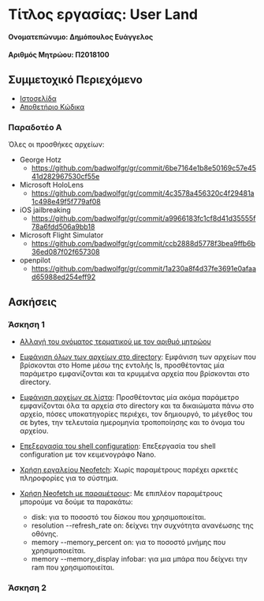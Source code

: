 # Τίτλος εργασίας: User Land

#### Ονοματεπώνυμο: Δημόπουλος Ευάγγελος
#### Αριθμός Μητρώου: Π2018100

## Συμμετοχικό Περιεχόμενο

* [Ιστοσελίδα](https://badwolfgr.github.io/gr/)
* [Αποθετήριο Κώδικα](https://github.com/badwolfgr/gr)

### Παραδοτέο Α

Όλες οι προσθήκες αρχείων:

 * George Hotz
   * https://github.com/badwolfgr/gr/commit/6be7164e1b8e50169c57e4541d282967530cf55e
 * Microsoft HoloLens
   * https://github.com/badwolfgr/gr/commit/4c3578a456320c4f29481a1c498e49f5f779af08
 * iOS jailbreaking
   * https://github.com/badwolfgr/gr/commit/a9966183fc1cf8d41d35555f78a6fdd506a9bb18
 * Microsoft Flight Simulator
   * https://github.com/badwolfgr/gr/commit/ccb2888d5778f3bea9ffb6b36ed087f02f657308
 * openpilot
   * https://github.com/badwolfgr/gr/commit/1a230a8f4d37fe3691e0afaad65988ed254eff92

## Ασκήσεις

### Άσκηση 1

- [Αλλαγή του ονόματος τερματικού με τον αριθμό μητρώου](https://asciinema.org/a/b7AuHrlTmRn9u6s077WRvf8IB)

- [Εμφάνιση όλων των αρχείων στο directory](https://asciinema.org/a/onTofs9mwIpb1RWHbi7VgSLqJ): Εμφάνιση των αρχείων που βρίσκονται στο Home μέσω της εντολής ls, προσθέτοντας μία παράμετρο εμφανίζονται και τα κρυμμένα αρχεία που βρίσκονται στο directory.

- [Εμφάνιση αρχείων σε λίστα](https://asciinema.org/a/HZsR7EKbIftfaB3FyT4ILCpV8): Προσθέτοντας μία ακόμα παράμετρο εμφανίζονται όλα τα αρχεία στο directory και τα δικαιώματα πάνω στο αρχείο, πόσες υποκατηγορίες περιέχει, τον δημιουργό, το μέγεθος του σε bytes, την τελευταία ημερομηνία τροποποίησης και το όνομα του αρχείου.

- [Επεξεργασία του shell configuration](https://asciinema.org/a/CwNG5n57XaKie9mI0XmvOxDjh): Επεξεργασία του shell configuration με τον κειμενογράφο Nano.

- [Χρήση εργαλείου Neofetch](https://asciinema.org/a/hI2b4NG5lOQivPMLdlIMgmnNC): Χωρίς παραμέτρους παρέχει αρκετές πληροφορίες για το σύστημα.

- [Χρήση Neofetch με παραμέτρους](https://asciinema.org/a/NQF993W6z7fuWrfFqwkzpEInl):
Με επιπλέον παραμέτρους μπορούμε να δούμε τα παρακάτω:
  * disk: για το ποσοστό του δίσκου που χρησιμοποιείται.
  * resolution --refresh_rate on: δείχνει την συχνότητα ανανέωσης της οθόνης.
  * memory --memory_percent on: για το ποσοστό μνήμης που χρησιμοποιείται.
  * memory --memory_display infobar: για μια μπάρα που δείχνει την ram που χρησιμοποιείται.

### Άσκηση 2
